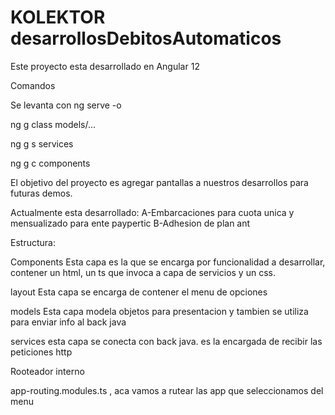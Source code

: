 # KOLEKTOR desarrollosDebitosAutomaticos

Este proyecto esta desarrollado en Angular 12 

Comandos 

Se levanta con
ng serve -o

ng g class models/...

ng g s services

ng g c components


El objetivo del proyecto es agregar pantallas a nuestros desarrollos para futuras demos.

Actualmente esta desarrollado:
A-Embarcaciones para cuota unica y mensualizado para ente paypertic 
B-Adhesion de plan ant

Estructura:

Components
  Esta capa es la que se encarga por funcionalidad a desarrollar, contener un html, un ts que invoca a capa de servicios y un css.
  
layout
  Esta capa se encarga de contener el menu de opciones 

models 
  Esta capa modela objetos para presentacion y tambien se utiliza para enviar info al back java

services
    esta capa se conecta con back java. es la encargada de recibir las peticiones http


Rooteador interno 

app-routing.modules.ts , aca vamos a rutear las app que seleccionamos del menu
